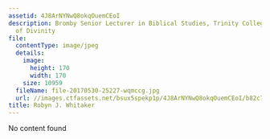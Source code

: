 ```yaml
---
assetid: 4J8ArNYNwQ8okqOuemCEoI
description: Bromby Senior Lecturer in Biblical Studies, Trinity College, University
  of Divinity
file:
  contentType: image/jpeg
  details:
    image:
      height: 170
      width: 170
    size: 10959
  fileName: file-20170530-25227-wqmccg.jpg
  url: //images.ctfassets.net/bsux5spekp1p/4J8ArNYNwQ8okqOuemCEoI/b82c7a0e69bf122142a2bbebb91ebc81/file-20170530-25227-wqmccg.jpg
title: Robyn J. Whitaker
---
```

No content found